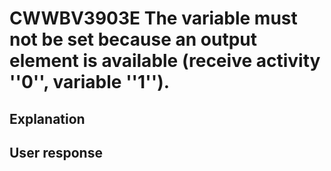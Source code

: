 # CWWBV3903E The variable must not be set because an output element is available (receive activity ''0'', variable ''1'').

## Explanation

## User response
